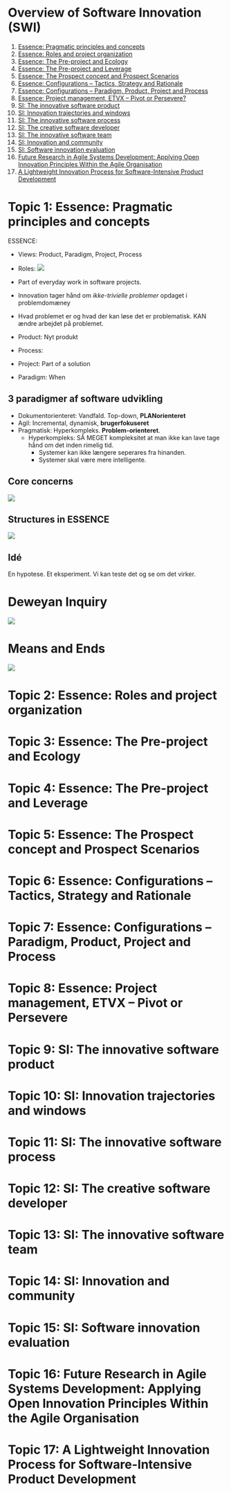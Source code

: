 # Overview of Software Innovation (SWI)
1. [Essence: Pragmatic principles and concepts](#topic-1-essence-pragmatic-principles-and-concepts)
1. [Essence: Roles and project organization](#topic-2-essence-roles-and-project-organization)
1. [Essence: The Pre-project and Ecology](#topic-3-essence-the-pre-project-and-ecology)
1. [Essence: The Pre-project and Leverage](#topic-4-essence-the-pre-project-and-leverage)
1. [Essence: The Prospect concept and Prospect Scenarios](#topic-5-essence-the-prospect-concept-and-prospect-scenarios)
1. [Essence: Configurations – Tactics, Strategy and Rationale](#topic-6-essence-configurations-–-tactics,-strategy-and-rationale)
1. [Essence: Configurations – Paradigm, Product, Project and Process](#topic-7-essence-configurations-–-paradigm,-product,-project-and-process)
1. [Essence: Project management, ETVX – Pivot or Persevere?](#topic-8-essence-project-management,-etvx-–-pivot-or-persevere)
1. [SI: The innovative software product](#topic-9-si-the-innovative-software-product)
1. [SI: Innovation trajectories and windows](#topic-10-si-innovation-trajectories-and-windows)
1. [SI: The innovative software process](#topic-11-si-the-innovative-software-process)
1. [SI: The creative software developer](#topic-12-si-the-creative-software-developer)
1. [SI: The innovative software team](#topic-13-si-the-innovative-software-team)
1. [SI: Innovation and community](#topic-14-si-innovation-and-community)
1. [SI: Software innovation evaluation](#topic-15-si-software-innovation-evaluation)
1. [Future Research in Agile Systems Development: Applying Open Innovation Principles Within the Agile Organisation](#topic-16-future-research-in-agile-systems-development-applying-open-innovation-principles-within-the-agile-organisation)
1. [A Lightweight Innovation Process for Software-Intensive Product Development](#topic-17-a-lightweight-innovation-process-for-software-intensive-product-development)


# Topic 1: Essence: Pragmatic principles and concepts
ESSENCE:
* Views: Product, Paradigm, Project, Process
* Roles: 
![](figures/essence_roles.png)


* Part of everyday work in software projects.
* Innovation tager hånd om _ikke-trivielle problemer_ opdaget i problemdomæney
* Hvad problemet er og hvad der kan løse det er problematisk. KAN ændre arbejdet på problemet.

* Product: Nyt produkt
* Process: 
* Project: Part of a solution
* Paradigm: When 

## 3 paradigmer af software udvikling
* Dokumentorienteret: Vandfald. Top-down, **PLANorienteret**
* Agil: Incremental, dynamisk, **brugerfokuseret**
* Pragmatisk: Hyperkompleks. **Problem-orienteret**.
  * Hyperkompleks: SÅ MEGET kompleksitet at man ikke kan lave tage hånd om det inden rimelig tid. 
    * Systemer kan ikke længere seperares fra hinanden.
    * Systemer skal være mere intelligente.


## Core concerns
![](figures/essence_core_concerns.png)

## Structures in ESSENCE
![](figures/essence_structures.png)


## Idé
En hypotese. Et eksperiment. Vi kan teste det og se om det virker.


# Deweyan Inquiry
![](figures/essence_deweyan.png)

# Means and Ends
![](figures/essence_means.png)

# Topic 2: Essence: Roles and project organization
# Topic 3: Essence: The Pre-project and Ecology
# Topic 4: Essence: The Pre-project and Leverage
# Topic 5: Essence: The Prospect concept and Prospect Scenarios
# Topic 6: Essence: Configurations – Tactics, Strategy and Rationale
# Topic 7: Essence: Configurations – Paradigm, Product, Project and Process
# Topic 8: Essence: Project management, ETVX – Pivot or Persevere
# Topic 9: SI: The innovative software product
# Topic 10: SI: Innovation trajectories and windows
# Topic 11: SI: The innovative software process
# Topic 12: SI: The creative software developer
# Topic 13: SI: The innovative software team
# Topic 14: SI: Innovation and community
# Topic 15: SI: Software innovation evaluation
# Topic 16: Future Research in Agile Systems Development: Applying Open Innovation Principles Within the Agile Organisation
# Topic 17: A Lightweight Innovation Process for Software-Intensive Product Development